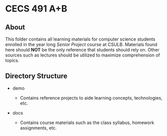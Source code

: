 # CECS 491 A+B

## About

This folder contains all learning materials for computer science students enrolled in the year long _Senior Project_ course at CSULB.  Materials found here should **NOT** be the only reference that students should rely on.  Other sources such as lectures should be utilized to maximize comprehension of topics.

## Directory Structure

* demo
  * Contains reference projects to aide learning concepts, technologies, etc.

* docs
  * Contains course materials such as the class syllabus, homework assignments, etc.
